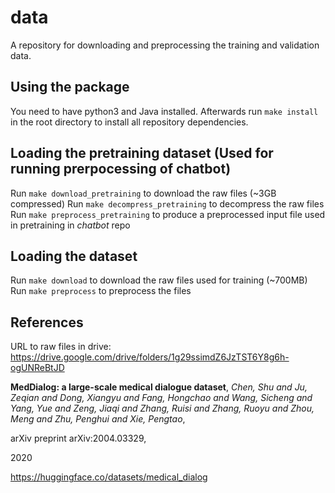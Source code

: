 # data
A repository for downloading and preprocessing the training and validation data.

## Using the package
You need to have python3 and Java installed.
Afterwards run `make install` in the root directory to install all repository dependencies.

## Loading the pretraining dataset (Used for running prerpocessing of chatbot)
Run `make download_pretraining` to download the raw files (~3GB compressed)
Run `make decompress_pretraining` to decompress the raw files
Run `make preprocess_pretraining` to produce a preprocessed input file used in pretraining in *chatbot* repo

## Loading the dataset
Run `make download` to download the raw files used for training (~700MB)
Run `make preprocess` to preprocess the files

## References
URL to raw files in drive: https://drive.google.com/drive/folders/1g29ssimdZ6JzTST6Y8g6h-ogUNReBtJD


**MedDialog: a large-scale medical dialogue dataset**,
*Chen, Shu and Ju, Zeqian and Dong, Xiangyu and Fang, Hongchao and Wang, Sicheng and Yang, Yue and Zeng, Jiaqi and Zhang, Ruisi and Zhang, Ruoyu and Zhou, Meng and Zhu, Penghui and Xie, Pengtao*,

arXiv preprint arXiv:2004.03329,

2020

https://huggingface.co/datasets/medical_dialog
